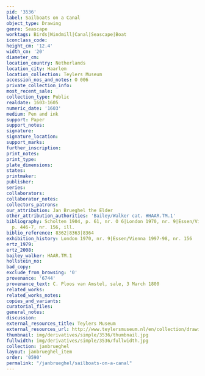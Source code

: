 ```yaml
---
pid: '3536'
label: Sailboats on a Canal
object_type: Drawing
genre: Seascape
worktags: Birds|Windmill|Canal|Seascape|Boat
iconclass_code:
height_cm: '12.4'
width_cm: '20'
diameter_cm:
location_country: Netherlands
location_city: Haarlem
location_collection: Teylers Museum
accession_nos_and_notes: O 006
private_collection_info:
most_recent_sale:
collection_type: Public
realdate: 1603-1605
numeric_date: '1603'
medium: Pen and ink
support: Paper
support_notes:
signature:
signature_location:
support_marks:
further_inscription:
print_notes:
print_type:
plate_dimensions:
states:
printmaker:
publisher:
series:
collaborators:
collaborator_notes:
collectors_patrons:
our_attribution: Jan Brueghel the Elder
other_attribution_authorities: 'Bailey/Walker cat. #HAAR.TM.1'
bibliography: Scholten 1904, p. 61, nr. O 6|London 1970, nr. 9|Essen/Vienna 1997-98,
  p. 446-7, nr. 156, ill.
biblio_reference: 8362|8363|8364
exhibition_history: London 1970, nr. 9|Essen/Vienna 1997-98, nr. 156
ertz_1979:
ertz_2008:
bailey_walker: HAAR.TM.1
hollstein_no:
bad_copy:
exclude_from_browsing: '0'
provenance: '6744'
provenance_text: C. Ploos van Amstel, sale, 3 March 1800
related_works:
related_works_notes:
copies_and_variants:
curatorial_files:
general_notes:
discussion:
external_resources_title: Teylers Museum
external_resources_url: http://www.teylersmuseum.nl/en/collection/drawings/o-006-zeilboten-op-een-vaart-jan-i-breughel-1568-1625-tekenaar
thumbnail: img/derivatives/simple/3536/thumbnail.jpg
fullwidth: img/derivatives/simple/3536/fullwidth.jpg
collection: janbrueghel
layout: janbrueghel_item
order: '0590'
permalink: "/janbrueghel/sailboats-on-a-canal"
---
```

